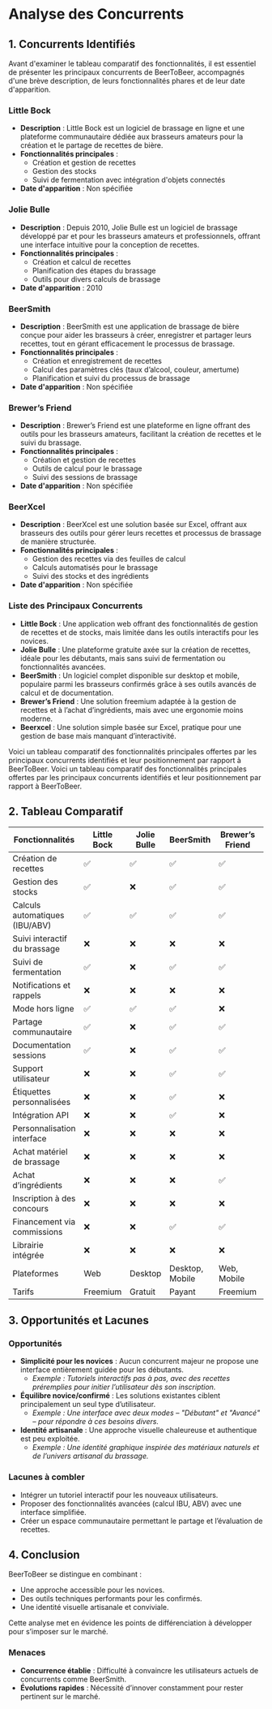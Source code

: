 # Analyse des Concurrents

## 1. Concurrents Identifiés

Avant d'examiner le tableau comparatif des fonctionnalités, il est essentiel de présenter les principaux concurrents de BeerToBeer, accompagnés d'une brève description, de leurs fonctionnalités phares et de leur date d'apparition.

### Little Bock

- **Description** : Little Bock est un logiciel de brassage en ligne et une plateforme communautaire dédiée aux brasseurs amateurs pour la création et le partage de recettes de bière.
- **Fonctionnalités principales** :
  - Création et gestion de recettes
  - Gestion des stocks
  - Suivi de fermentation avec intégration d'objets connectés
- **Date d'apparition** : Non spécifiée

### Jolie Bulle

- **Description** : Depuis 2010, Jolie Bulle est un logiciel de brassage développé par et pour les brasseurs amateurs et professionnels, offrant une interface intuitive pour la conception de recettes.
- **Fonctionnalités principales** :
  - Création et calcul de recettes
  - Planification des étapes du brassage
  - Outils pour divers calculs de brassage
- **Date d'apparition** : 2010

### BeerSmith

- **Description** : BeerSmith est une application de brassage de bière conçue pour aider les brasseurs à créer, enregistrer et partager leurs recettes, tout en gérant efficacement le processus de brassage.
- **Fonctionnalités principales** :
  - Création et enregistrement de recettes
  - Calcul des paramètres clés (taux d’alcool, couleur, amertume)
  - Planification et suivi du processus de brassage
- **Date d'apparition** : Non spécifiée

### Brewer’s Friend

- **Description** : Brewer’s Friend est une plateforme en ligne offrant des outils pour les brasseurs amateurs, facilitant la création de recettes et le suivi du brassage.
- **Fonctionnalités principales** :
  - Création et gestion de recettes
  - Outils de calcul pour le brassage
  - Suivi des sessions de brassage
- **Date d'apparition** : Non spécifiée

### BeerXcel

- **Description** : BeerXcel est une solution basée sur Excel, offrant aux brasseurs des outils pour gérer leurs recettes et processus de brassage de manière structurée.
- **Fonctionnalités principales** :
  - Gestion des recettes via des feuilles de calcul
  - Calculs automatisés pour le brassage
  - Suivi des stocks et des ingrédients
- **Date d'apparition** : Non spécifiée

### Liste des Principaux Concurrents

- **Little Bock** : Une application web offrant des fonctionnalités de gestion de recettes et de stocks, mais limitée dans les outils interactifs pour les novices.
- **Jolie Bulle** : Une plateforme gratuite axée sur la création de recettes, idéale pour les débutants, mais sans suivi de fermentation ou fonctionnalités avancées.
- **BeerSmith** : Un logiciel complet disponible sur desktop et mobile, populaire parmi les brasseurs confirmés grâce à ses outils avancés de calcul et de documentation.
- **Brewer’s Friend** : Une solution freemium adaptée à la gestion de recettes et à l’achat d’ingrédients, mais avec une ergonomie moins moderne.
- **Beerxcel** : Une solution simple basée sur Excel, pratique pour une gestion de base mais manquant d’interactivité.

Voici un tableau comparatif des fonctionnalités principales offertes par les principaux concurrents identifiés et leur positionnement par rapport à BeerToBeer.
Voici un tableau comparatif des fonctionnalités principales offertes par les principaux concurrents identifiés et leur positionnement par rapport à BeerToBeer.

## 2. Tableau Comparatif

| **Fonctionnalités** | **Little Bock** | **Jolie Bulle** | **BeerSmith** | **Brewer’s Friend** | **Beerxcel** | **BeerToBeer** |
|---------------------|-----------------|-----------------|---------------|---------------------|--------------|----------------|
| Création de recettes | ✅ | ✅ | ✅ | ✅ | ✅ | ✅ |
| Gestion des stocks   | ✅ | ❌ | ✅ | ✅ | ✅ | ✅ |
| Calculs automatiques (IBU/ABV) | ✅ | ✅ | ✅ | ✅ | ✅ | ✅ |
| Suivi interactif du brassage    | ❌ | ❌ | ❌ | ❌ | ❌ | ✅ |
| Suivi de fermentation           | ✅ | ❌ | ✅ | ✅ | ❌ | ✅ |
| Notifications et rappels        | ❌ | ❌ | ❌ | ❌ | ❌ | ✅ |
| Mode hors ligne                 | ✅ | ✅ | ✅ | ❌ | ✅ | ✅ |
| Partage communautaire           | ✅ | ❌ | ✅ | ✅ | ❌ | ✅ |
| Documentation sessions          | ✅ | ❌ | ✅ | ✅ | ❌ | ✅ |
| Support utilisateur             | ❌ | ❌ | ✅ | ✅ | ❌ | ✅ |
| Étiquettes personnalisées       | ❌ | ❌ | ✅ | ❌ | ❌ | ✅ |
| Intégration API                 | ❌ | ❌ | ✅ | ❌ | ❌ | ✅ |
| Personnalisation interface      | ❌ | ❌ | ❌ | ❌ | ❌ | ✅ |
| Achat matériel de brassage      | ❌ | ❌ | ❌ | ❌ | ❌ | ✅ |
| Achat d’ingrédients             | ❌ | ❌ | ❌ | ✅ | ❌ | ✅ |
| Inscription à des concours      | ❌ | ❌ | ❌ | ❌ | ❌ | ✅ |
| Financement via commissions     | ❌ | ❌ | ✅ | ✅ | ❌ | ✅ |
| Librairie intégrée              | ❌ | ❌ | ❌ | ❌ | ❌ | ✅ |
| Plateformes                     | Web | Desktop | Desktop, Mobile | Web, Mobile | Excel | Mobile |
| Tarifs                          | Freemium | Gratuit | Payant | Freemium | Gratuit | À définir |

## 3. Opportunités et Lacunes

### Opportunités

- **Simplicité pour les novices** : Aucun concurrent majeur ne propose une interface entièrement guidée pour les débutants.
  - *Exemple : Tutoriels interactifs pas à pas, avec des recettes préremplies pour initier l’utilisateur dès son inscription.*
- **Équilibre novice/confirmé** : Les solutions existantes ciblent principalement un seul type d’utilisateur.
  - *Exemple : Une interface avec deux modes – "Débutant" et "Avancé" – pour répondre à ces besoins divers.*
- **Identité artisanale** : Une approche visuelle chaleureuse et authentique est peu exploitée.
  - *Exemple : Une identité graphique inspirée des matériaux naturels et de l’univers artisanal du brassage.*

### Lacunes à combler

- Intégrer un tutoriel interactif pour les nouveaux utilisateurs.
- Proposer des fonctionnalités avancées (calcul IBU, ABV) avec une interface simplifiée.
- Créer un espace communautaire permettant le partage et l’évaluation de recettes.

## 4. Conclusion

BeerToBeer se distingue en combinant :

- Une approche accessible pour les novices.
- Des outils techniques performants pour les confirmés.
- Une identité visuelle artisanale et conviviale.

Cette analyse met en évidence les points de différenciation à développer pour s’imposer sur le marché.

### Menaces

- **Concurrence établie** : Difficulté à convaincre les utilisateurs actuels de concurrents comme BeerSmith.
- **Évolutions rapides** : Nécessité d’innover constamment pour rester pertinent sur le marché.
